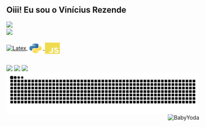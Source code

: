 ## Oiii! Eu sou o Vinícius Rezende

<div>
  <a href="https://github.com/vprezende">
  <img height="180em" src="https://github-readme-stats.vercel.app/api?username=vprezende&theme=tokyonight&show_icons=true&hide_border=false&count_private=true"/><br>
  <img height="180em" src="https://github-readme-stats.vercel.app/api/top-langs/?username=vprezende&theme=tokyonight&show_icons=true&hide_border=false&layout=compact"/>
</div>
    
<div style="display: inline_block"><br>
  <img align="center" alt="Latex" height="30" width="40" src="https://img.shields.io/badge/LaTeX-%23333.svg">
  <img align="center" alt="Python" height="30" width="40" src="https://raw.githubusercontent.com/devicons/devicon/master/icons/python/python-original.svg">
  <img align="center" alt="JavaScript" height="30" width="40" src="https://raw.githubusercontent.com/devicons/devicon/master/icons/javascript/javascript-plain.svg">
</div>

##
 
<div>
	<a href="http://lattes.cnpq.br/3090486923351339"><img src="https://img.shields.io/badge/lattes-004AAD?style=for-the-badge&logoColor=white"></a> 
	<a href ="mailto:vinicius.rezende@gsuite.iff.edu.br"><img src="https://img.shields.io/badge/-Gmail-%23333?style=for-the-badge&logo=gmail&logoColor=white"></a>
  <a href="https://www.linkedin.com/in/vprezende"><img src="https://img.shields.io/badge/-LinkedIn-%230077B5?style=for-the-badge&logo=linkedin&logoColor=white"></a>
</div>

<picture>
	<source media="(prefers-color-scheme: dark)" srcset="https://raw.githubusercontent.com/vprezende/vprezende/output/github-contribution-grid-snake-dark.svg">
	<source media="(prefers-color-scheme: light)" srcset="https://raw.githubusercontent.com/vprezende/vprezende/output/github-contribution-grid-snake-dark.svg">
	<img align="center" alt="github contribution grid snake animation" src="https://raw.githubusercontent.com/vprezende/vprezende/output/github-contribution-grid-snake.svg">
</picture>
<picture><img align="right" alt="BabyYoda" src="https://media2.giphy.com/media/v1.Y2lkPTc5MGI3NjExamtodXE0eHM2bGx3cmk2dDlqZXNlYWN4dDV2a2lvdzdqcWdsenNmMyZlcD12MV9pbnRlcm5hbF9naWZfYnlfaWQmY3Q9Zw/1A7ETzpIvs7GzWOYYC/giphy.gif"></picture>
